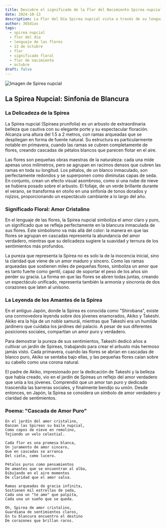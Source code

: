 ```yaml
---
title: Descubre el significado de la Flor del Nacimiento Spirea nupcial del 13 de octubre
date: 2024-10-13
description: La Flor del Día Spirea nupcial vista a través de su lenguaje floral e historias
author: 365días
tags:
  - spirea nupcial
  - flor del día
  - lenguaje de las flores
  - 13 de octubre
  - flor
  - significado floral
  - flor de nacimiento
  - octubre
draft: false
---
```


![Imagen de Spirea nupcial](https://cdn.pixabay.com/photo/2020/04/21/04/50/meadowsweet-trees-5070844_1280.jpg#center)


## La Spirea Nupcial: Sinfonía de Blancura

### La Delicadeza de la Spirea

La Spirea nupcial (Spiraea prunifolia) es un arbusto de extraordinaria belleza que cautiva con su elegante porte y su espectacular floración. Alcanza una altura del 1.5 a 2 metros, con ramas arqueadas que se despliegan en forma de fuente natural. Su estructura es particularmente notable en primavera, cuando las ramas se cubren completamente de flores, creando cascadas de pétalos blancos que parecen flotar en el aire.

Las flores son pequeñas obras maestras de la naturaleza: cada una mide apenas unos milímetros, pero se agrupan en racimos densos que cubren las ramas en toda su longitud. Los pétalos, de un blanco inmaculado, son perfectamente redondos y se superponen como diminutas capas de seda. En conjunto, crean un efecto visual asombroso, como si una nube de nieve se hubiera posado sobre el arbusto. El follaje, de un verde brillante durante el verano, se transforma en otoño en una sinfonía de tonos dorados y rojizos, proporcionando un espectáculo cambiante a lo largo del año.

### Significado Floral: Amor Cristalino

En el lenguaje de las flores, la Spirea nupcial simboliza el amor claro y puro, un significado que se refleja perfectamente en la blancura inmaculada de sus flores. Este simbolismo va más allá del color: la manera en que las flores se agrupan en cascadas representa la abundancia del amor verdadero, mientras que su delicadeza sugiere la suavidad y ternura de los sentimientos más profundos.

La pureza que representa la Spirea no es solo la de la inocencia inicial, sino la claridad que viene de un amor maduro y sincero. Como las ramas arqueadas que sostienen miles de pequeñas flores, simboliza un amor que es tanto fuerte como gentil, capaz de soportar el peso de los años sin perder su gracia. La forma en que las flores se abren todas juntas, creando un espectáculo unificado, representa también la armonía y sincronía de dos corazones que laten al unísono.

### La Leyenda de los Amantes de la Spirea

En el antiguo Japón, donde la Spirea es conocida como "Shirobana", existe una conmovedora leyenda sobre dos jóvenes enamorados, Akiko y Takeshi. Akiko era la hija de un noble samurái, mientras que Takeshi era un humilde jardinero que cuidaba los jardines del palacio. A pesar de sus diferentes posiciones sociales, compartían un amor puro y verdadero.

Para demostrar la pureza de sus sentimientos, Takeshi dedicó años a cultivar un jardín de Spireas, trabajando para crear el arbusto más hermoso jamás visto. Cada primavera, cuando las flores se abrían en cascadas de blanco puro, Akiko se sentaba bajo ellas, y las pequeñas flores caían sobre su cabello como una corona natural.

El padre de Akiko, impresionado por la dedicación de Takeshi y la belleza que había creado, vio en el jardín de Spireas un reflejo del amor verdadero que unía a los jóvenes. Comprendió que un amor tan puro y dedicado trascendía las barreras sociales, y finalmente bendijo su unión. Desde entonces, en Japón, la Spirea se considera un símbolo de amor verdadero y claridad de sentimientos.

### Poema: "Cascada de Amor Puro"

    En el jardín del amor cristalino,
    Danzan las Spireas su baile nupcial,
    Como copos de nieve en remolino,
    Tejiendo un velo celestial.

    Cada flor es una promesa blanca,
    Un juramento de amor sincero,
    Que en cascadas se arranca
    Del cielo, como lucero.

    Pétalos puros como pensamientos
    De amantes que se encuentran al alba,
    Dibujando en el aire momentos
    De claridad que el amor salva.

    Ramas arqueadas de gracia infinita,
    Sostienen mil estrellas de seda,
    Cada una un "te amo" que palpita,
    Cada una un sueño que se queda.

    Oh, Spirea de amor cristalino,
    Guardiana de sentimientos claros,
    En tu blancura encuentro el destino
    De corazones que brillan raros.